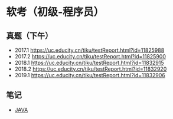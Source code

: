 # 软考（初级-程序员）

## 真题（下午）

- 2017.1 https://uc.educity.cn/tiku/testReport.html?id=11825988
- 2017.2 https://uc.educity.cn/tiku/testReport.html?id=11825900
- 2018.1 https://uc.educity.cn/tiku/testReport.html?id=11832915
- 2018.2 https://uc.educity.cn/tiku/testReport.html?id=11832920
- 2019.1 https://uc.educity.cn/tiku/testReport.html?id=11832906

## 笔记

- [JAVA](./notes/java.md)